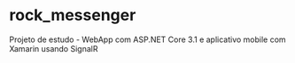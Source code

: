 # rock_messenger

Projeto de estudo - WebApp com ASP.NET Core 3.1 e aplicativo mobile com Xamarin usando SignalR
